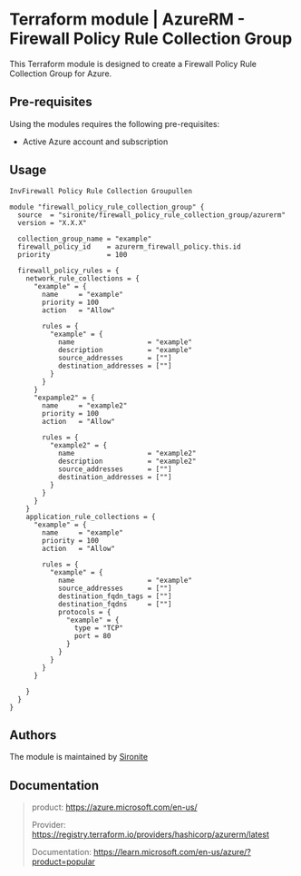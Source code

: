 # Terraform module | AzureRM - Firewall Policy Rule Collection Group

This Terraform module is designed to create a Firewall Policy Rule Collection Group for Azure.

## Pre-requisites

Using the modules requires the following pre-requisites:
 * Active Azure account and subscription 

## Usage

`InvFirewall Policy Rule Collection Groupullen`

```hcl
module "firewall_policy_rule_collection_group" {
  source  = "sironite/firewall_policy_rule_collection_group/azurerm"
  version = "X.X.X"

  collection_group_name = "example"
  firewall_policy_id    = azurerm_firewall_policy.this.id
  priority              = 100

  firewall_policy_rules = {
    network_rule_collections = {
      "example" = {
        name     = "example"
        priority = 100
        action   = "Allow"

        rules = {
          "example" = {
            name                  = "example"
            description           = "example"
            source_addresses      = [""]
            destination_addresses = [""]
          }
        }
      }
      "expample2" = {
        name     = "example2"
        priority = 100
        action   = "Allow"

        rules = {
          "example2" = {
            name                  = "example2"
            description           = "example2"
            source_addresses      = [""]
            destination_addresses = [""]
          }
        }
      }
    }
    application_rule_collections = {
      "example" = {
        name     = "example"
        priority = 100
        action   = "Allow"

        rules = {
          "example" = {
            name                  = "example"
            source_addresses      = [""]
            destination_fqdn_tags = [""]
            destination_fqdns     = [""]
            protocols = {
              "example" = {
                type = "TCP"
                port = 80
              }
            }
          }
        }
      }

    }
  }
}

```

## Authors

The module is maintained by [Sironite](https://github.com/sironite)

## Documentation

> product: https://azure.microsoft.com/en-us/
> 
> Provider: https://registry.terraform.io/providers/hashicorp/azurerm/latest
> 
> Documentation: https://learn.microsoft.com/en-us/azure/?product=popular
